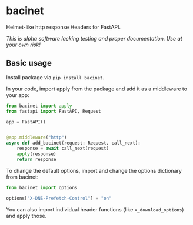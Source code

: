 # bacinet

Helmet-like http response Headers for FastAPI.

_This is alpha software lacking testing and proper documentation. Use at your own risk!_

## Basic usage

Install package via `pip install bacinet`.

In your code, import apply from the package and add it as a middleware to your app:

```python
from bacinet import apply
from fastapi import FastAPI, Request

app = FastAPI()


@app.middleware("http")
async def add_bacinet(request: Request, call_next):
    response = await call_next(request)
    apply(response)
    return response
```

To change the default options, import and change the options dictionary from bacinet:

```python
from bacinet import options

options["X-DNS-Prefetch-Control"] = "on"
```

You can also import individual header functions (like `x_download_options`) and apply those.
